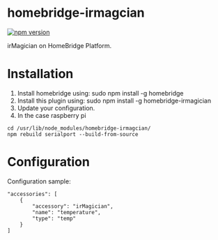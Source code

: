 # homebridge-irmagcian
[![npm version](https://badge.fury.io/js/homebridge-irmagician.svg)](https://badge.fury.io/js/homebridge-irmagician)

irMagician on HomeBridge Platform.

# Installation

1. Install homebridge using: sudo npm install -g homebridge
2. Install this plugin using: sudo npm install -g homebridge-irmagician
3. Update your configuration.
4. In the case raspberry pi

```
cd /usr/lib/node_modules/homebridge-irmagcian/
npm rebuild serialport --build-from-source
```

# Configuration

Configuration sample:

```
"accessories": [
    {
        "accessory": "irMagician",
        "name": "temperature",
        "type": "temp"
    }
]

```
